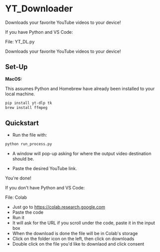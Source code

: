 # YT_Downloader

Downloads your favorite YouTube videos to your device!

If you have Python and VS Code:

File: YT_DL.py

Downloads your favorite YouTube videos to your device!

## Set-Up

**MacOS:**

This assumes Python and Homebrew have already been installed to your local machine. 

```sh
pip install yt-dlp tk
brew install ffmpeg
```

## Quickstart

- Run the file with: 
  
```sh
python run_process.py
```

- A window will pop-up asking for where the output video destination should be.

- Paste the desired YouTube link.

You're done!

If you don't have Python and VS Code:

File: Colab


- Just go to https://colab.research.google.com
- Paste the code
- Run it
- It will ask for the URL if you scroll under the code, paste it in the input box
- When the download is done the file will be in Colab's storage
- Click on the folder icon on the left, then click on downloads
- Double click on the file you'd like to downlaod and click consent

